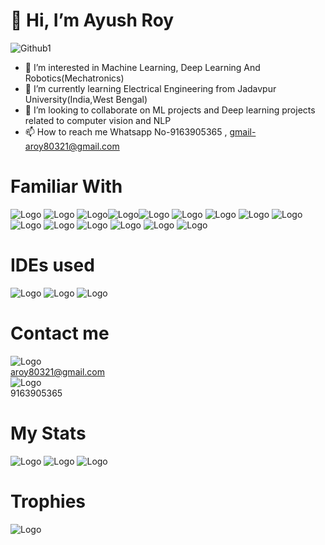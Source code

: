 # 👋 Hi, I’m Ayush Roy
![Github1](https://user-images.githubusercontent.com/94052139/144902341-7c9b596b-c4d8-424a-b75e-bbe591dc4592.jpg)

- 👀 I’m interested in Machine Learning, Deep Learning And Robotics(Mechatronics)
- 🌱 I’m currently learning Electrical Engineering from Jadavpur University(India,West Bengal)
- 💞️ I’m looking to collaborate on ML projects and Deep learning projects related to computer vision and NLP
- 📫 How to reach me Whatsapp No-9163905365 , gmail-aroy80321@gmail.com

# Familiar With
![Logo](https://img.shields.io/badge/Python-FFD43B?style=for-the-badge&logo=python&logoColor=darkgreen) ![Logo](https://img.shields.io/badge/C%2B%2B-00599C?style=for-the-badge&logo=c%2B%2B&logoColor=white)
![Logo](https://img.shields.io/badge/C-00599C?style=for-the-badge&logo=c&logoColor=white)![Logo](https://img.shields.io/badge/PHP-777BB4?style=for-the-badge&logo=php&logoColor=white)![Logo](https://img.shields.io/badge/Keras-D00000?style=for-the-badge&logo=Keras&logoColor=white)
![Logo](https://img.shields.io/badge/scikit_learn-F7931E?style=for-the-badge&logo=scikit-learn&logoColor=white)
![Logo](https://img.shields.io/badge/TensorFlow-FF6F00?style=for-the-badge&logo=TensorFlow&logoColor=white)
![Logo](https://img.shields.io/badge/SciPy-654FF0?style=for-the-badge&logo=SciPy&logoColor=white)
![Logo](https://img.shields.io/badge/Numpy-777BB4?style=for-the-badge&logo=numpy&logoColor=white)
![Logo](https://img.shields.io/badge/Pandas-2C2D72?style=for-the-badge&logo=pandas&logoColor=white)
![Logo](https://img.shields.io/badge/Streamlit-FF4B4B?style=for-the-badge&logo=Streamlit&logoColor=white)
![Logo](https://img.shields.io/badge/OpenCV-27338e?style=for-the-badge&logo=OpenCV&logoColor=white)
![Logo](https://img.shields.io/badge/Jupyter-F37626.svg?&style=for-the-badge&logo=Jupyter&logoColor=white)
![Logo](https://img.shields.io/badge/Arduino-00979D?style=for-the-badge&logo=Arduino&logoColor=white)
![Logo](https://img.shields.io/badge/Raspberry%20Pi-A22846?style=for-the-badge&logo=Raspberry%20Pi&logoColor=white)

# IDEs used
![Logo](https://img.shields.io/badge/Visual_Studio-5C2D91?style=for-the-badge&logo=visual%20studio&logoColor=white)
![Logo](https://img.shields.io/badge/pycharm-143?style=for-the-badge&logo=pycharm&logoColor=black&color=black&labelColor=green)
![Logo](https://img.shields.io/badge/Colab-F9AB00?style=for-the-badge&logo=googlecolab&color=525252)

# Contact me
![Logo](https://img.shields.io/badge/Gmail-D14836?style=for-the-badge&logo=gmail&logoColor=white)<br>
aroy80321@gmail.com<br>
![Logo](https://img.shields.io/badge/WhatsApp-25D366?style=for-the-badge&logo=whatsapp&logoColor=white)<br>
9163905365

# My Stats
![Logo](https://github-readme-stats.vercel.app/api?username=AyushRoy2001)
![Logo](https://github-readme-stats.vercel.app/api/top-langs/?username=AyushRoy2001)
![Logo](https://github-readme-streak-stats.herokuapp.com/?user=AyushRoy2001)

# Trophies
![Logo](https://github-profile-trophy.vercel.app/?username=ryo-ma&theme=dracula)
